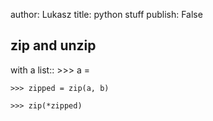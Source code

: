 author: Lukasz
title: python stuff
publish: False

## zip and unzip

with a list::
    >>> a = 

    >>> zipped = zip(a, b)

    >>> zip(*zipped)
